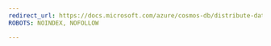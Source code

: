 ```yaml
---
redirect_url: https://docs.microsoft.com/azure/cosmos-db/distribute-data-globally
ROBOTS: NOINDEX, NOFOLLOW

---
```

